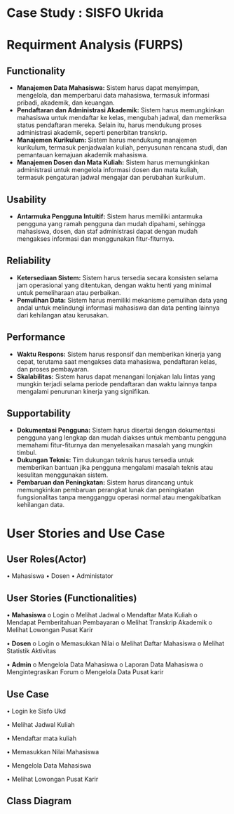 # Case Study : SISFO Ukrida

# Requirment Analysis (FURPS)

## Functionality
-	**Manajemen Data Mahasiswa:** Sistem harus dapat menyimpan, mengelola, dan memperbarui data mahasiswa, termasuk informasi pribadi, akademik, dan keuangan.
-	**Pendaftaran dan Administrasi Akademik:** Sistem harus memungkinkan mahasiswa untuk mendaftar ke kelas, mengubah jadwal, dan memeriksa status pendaftaran mereka. Selain itu, harus mendukung proses administrasi akademik, seperti penerbitan transkrip.
-	**Manajemen Kurikulum:** Sistem harus mendukung manajemen kurikulum, termasuk penjadwalan kuliah, penyusunan rencana studi, dan pemantauan kemajuan akademik mahasiswa.
-	**Manajemen Dosen dan Mata Kuliah:** Sistem harus memungkinkan administrasi untuk mengelola informasi dosen dan mata kuliah, termasuk pengaturan jadwal mengajar dan perubahan kurikulum.

## Usability
-	**Antarmuka Pengguna Intuitif:** Sistem harus memiliki antarmuka pengguna yang ramah pengguna dan mudah dipahami, sehingga mahasiswa, dosen, dan staf administrasi dapat dengan mudah mengakses informasi dan menggunakan fitur-fiturnya.

## Reliability
-	**Ketersediaan Sistem:** Sistem harus tersedia secara konsisten selama jam operasional yang ditentukan, dengan waktu henti yang minimal untuk pemeliharaan atau perbaikan.
-	**Pemulihan Data:** Sistem harus memiliki mekanisme pemulihan data yang andal untuk melindungi informasi mahasiswa dan data penting lainnya dari kehilangan atau kerusakan.

## Performance
-	**Waktu Respons:** Sistem harus responsif dan memberikan kinerja yang cepat, terutama saat mengakses data mahasiswa, pendaftaran kelas, dan proses pembayaran.
-	**Skalabilitas:** Sistem harus dapat menangani lonjakan lalu lintas yang mungkin terjadi selama periode pendaftaran dan waktu lainnya tanpa mengalami penurunan kinerja yang signifikan.

## Supportability
-	**Dokumentasi Pengguna:** Sistem harus disertai dengan dokumentasi pengguna yang lengkap dan mudah diakses untuk membantu pengguna memahami fitur-fiturnya dan menyelesaikan masalah yang mungkin timbul.
-	**Dukungan Teknis:** Tim dukungan teknis harus tersedia untuk memberikan bantuan jika pengguna mengalami masalah teknis atau kesulitan menggunakan sistem.
-	**Pembaruan dan Peningkatan:** Sistem harus dirancang untuk memungkinkan pembaruan perangkat lunak dan peningkatan fungsionalitas tanpa mengganggu operasi normal atau mengakibatkan kehilangan data.

# User Stories and Use Case

## User Roles(Actor)
•	Mahasiswa
•	Dosen
•	Administator

## User Stories (Functionalities)
•	**Mahasiswa**
o   Login
o	Melihat Jadwal
o	Mendaftar Mata Kuliah
o	Mendapat Pemberitahuan Pembayaran
o	Melihat Transkrip Akademik
o   Melihat Lowongan Pusat Karir

•	**Dosen**
o   Login
o	Memasukkan Nilai
o	Melihat Daftar Mahasiswa
o	Melihat Statistik Aktivitas

•	**Admin**
o	Mengelola Data Mahasiswa
o	Laporan Data Mahasiswa
o	Mengintegrasikan Forum
o   Mengelola Data Pusat karir




## Use Case
•   Login ke Sisfo Ukd


•	Melihat Jadwal Kuliah


•	Mendaftar mata kuliah
 

•	Memasukkan Nilai Mahasiswa
 

•	Mengelola Data Mahasiswa


•   Melihat Lowongan Pusat Karir
 

## Class Diagram
 





